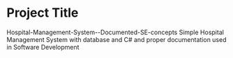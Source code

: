 # Project Title
Hospital-Management-System--Documented-SE-concepts
Simple Hospital Management System with database and C# and proper documentation used in Software Development

